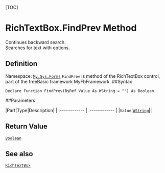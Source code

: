 [TOC]
# RichTextBox.FindPrev Method
Continues backward search. <br> Searches for text with options.
## Definition
Namespace: [`My.Sys.Forms`](My.Sys.Forms.md)
`FindPrev` is method of the RichTextBox control, part of the freeBasic framework MyFbFramework.
##Syntax
```freeBasic
Declare Function FindPrev(ByRef Value As WString = "") As Boolean
```

##Parameters

|Part|Type|Description|
| :------------ | :------------ |
|`Value`|[`WString`]("https://www.freebasic.net/wiki/KeyPgWString")||

## Return Value
[`Boolean`]("https://www.freebasic.net/wiki/KeyPgBoolean")
## See also
[`RichTextBox`](RichTextBox.md)
